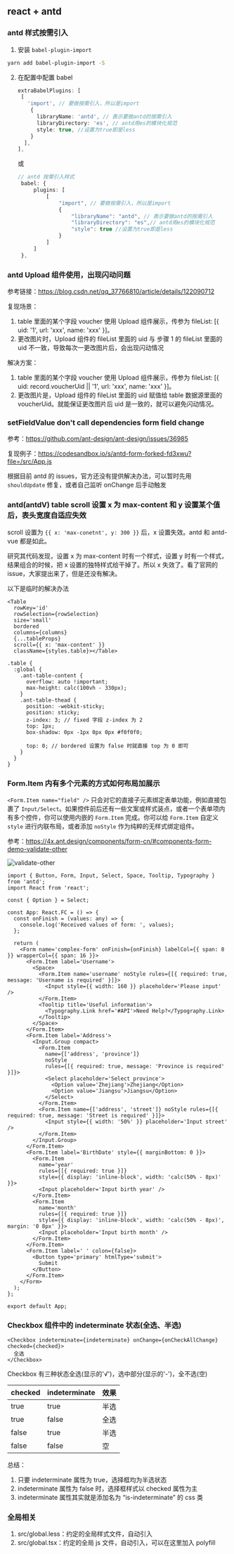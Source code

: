 ## react + antd

### antd 样式按需引入

1. 安装 `babel-plugin-import`

```bash
yarn add babel-plugin-import -S
```

2. 在配置中配置 babel
   ```ts
   extraBabelPlugins: [
    [
      'import', // 要做按需引入，所以是import
       {
         libraryName: 'antd', // 表示要做antd的按需引入
         libraryDirectory: 'es', // antd用es的模块化规范
         style: true, //设置为true即是less
       }
     ],
   ],
   ```
   或
   ```ts
   // antd 按需引入样式
    babel: {
        plugins: [
            [
                "import", // 要做按需引入，所以是import
                {
                    "libraryName": "antd", // 表示要做antd的按需引入
                    "libraryDirectory": "es",// antd用es的模块化规范
                    "style": true //设置为true即是less
                }
            ]
        ]
    },
   ```

### antd Upload 组件使用，出现闪动问题

参考链接：https://blog.csdn.net/qq_37766810/article/details/122090712

复现场景：

1. table 里面的某个字段 voucher 使用 Upload 组件展示，传参为 fileList: [{ uid: '1', url: 'xxx', name: 'xxx' }]。
2. 更改图片时，Upload 组件的 fileList 里面的 uid 与 步骤 1 的 fileList 里面的 uid 不一致，导致每次一更改图片后，会出现闪动情况

解决方案：

1. table 里面的某个字段 voucher 使用 Upload 组件展示，传参为 fileList: [{ uid: record.voucherUid || '1', url: 'xxx', name: 'xxx' }]。
2. 更改图片是，Upload 组件的 fileList 里面的 uid 赋值给 table 数据源里面的 voucherUid。就能保证更改图片后 uid 是一致的，就可以避免闪动情况。

### setFieldValue don't call dependencies form field change

参考：https://github.com/ant-design/ant-design/issues/36985

复现例子：https://codesandbox.io/s/antd-form-forked-fd3xwu?file=/src/App.js

根据目前 antd 的 issues，官方还没有提供解决办法，可以暂时先用 `shouldUpdate` 修复，或者自己监听 onChange 后手动触发

### antd(antdV) table scroll 设置 x 为 max-content 和 y 设置某个值后，表头宽度自适应失效

scroll 设置为 `{{ x: 'max-conetnt', y: 300 }}` 后，x 设置失效。antd 和 antd-vue 都是如此。

研究其代码发现，设置 x 为 max-content 时有一个样式，设置 y 时有一个样式，结果组合的时候，把 x 设置的独特样式给干掉了。所以 x 失效了。看了官网的 issue，大家提出来了，但是还没有解决。

以下是临时的解决办法

```tsx
<Table
  rowKey='id'
  rowSelection={rowSelection}
  size='small'
  bordered
  columns={columns}
  {...tableProps}
  scroll={{ x: 'max-content' }}
  className={styles.table}></Table>
```

```less
.table {
  :global {
    .ant-table-content {
      overflow: auto !important;
      max-height: calc(100vh - 330px);
    }
    .ant-table-thead {
      position: -webkit-sticky;
      position: sticky;
      z-index: 3; // fixed 字段 z-index 为 2
      top: 1px;
      box-shadow: 0px -1px 0px 0px #f0f0f0;

      top: 0; // bordered 设置为 false 时就直接 top 为 0 即可
    }
  }
}
```

### Form.Item 内有多个元素的方式如何布局加展示

`<Form.Item name="field" />` 只会对它的直接子元素绑定表单功能，例如直接包裹了 `Input/Select`。如果控件前后还有一些文案或样式装点，或者一个表单项内有多个控件，你可以使用内嵌的 `Form.Item` 完成。你可以给 `Form.Item` 自定义 `style` 进行内联布局，或者添加 `noStyle` 作为纯粹的无样式绑定组件。

参考：https://4x.ant.design/components/form-cn/#components-form-demo-validate-other

![validate-other](./images/validate-other.png)

```tsx
import { Button, Form, Input, Select, Space, Tooltip, Typography } from 'antd';
import React from 'react';

const { Option } = Select;

const App: React.FC = () => {
  const onFinish = (values: any) => {
    console.log('Received values of form: ', values);
  };

  return (
    <Form name='complex-form' onFinish={onFinish} labelCol={{ span: 8 }} wrapperCol={{ span: 16 }}>
      <Form.Item label='Username'>
        <Space>
          <Form.Item name='username' noStyle rules={[{ required: true, message: 'Username is required' }]}>
            <Input style={{ width: 160 }} placeholder='Please input' />
          </Form.Item>
          <Tooltip title='Useful information'>
            <Typography.Link href='#API'>Need Help?</Typography.Link>
          </Tooltip>
        </Space>
      </Form.Item>
      <Form.Item label='Address'>
        <Input.Group compact>
          <Form.Item
            name={['address', 'province']}
            noStyle
            rules={[{ required: true, message: 'Province is required' }]}>
            <Select placeholder='Select province'>
              <Option value='Zhejiang'>Zhejiang</Option>
              <Option value='Jiangsu'>Jiangsu</Option>
            </Select>
          </Form.Item>
          <Form.Item name={['address', 'street']} noStyle rules={[{ required: true, message: 'Street is required' }]}>
            <Input style={{ width: '50%' }} placeholder='Input street' />
          </Form.Item>
        </Input.Group>
      </Form.Item>
      <Form.Item label='BirthDate' style={{ marginBottom: 0 }}>
        <Form.Item
          name='year'
          rules={[{ required: true }]}
          style={{ display: 'inline-block', width: 'calc(50% - 8px)' }}>
          <Input placeholder='Input birth year' />
        </Form.Item>
        <Form.Item
          name='month'
          rules={[{ required: true }]}
          style={{ display: 'inline-block', width: 'calc(50% - 8px)', margin: '0 8px' }}>
          <Input placeholder='Input birth month' />
        </Form.Item>
      </Form.Item>
      <Form.Item label=' ' colon={false}>
        <Button type='primary' htmlType='submit'>
          Submit
        </Button>
      </Form.Item>
    </Form>
  );
};

export default App;
```

### Checkbox 组件中的 indeterminate 状态(全选、半选)

```tsx
<Checkbox indeterminate={indeterminate} onChange={onCheckAllChange} checked={checked}>
  全选
</Checkbox>
```

Checkbox 有三种状态全选(显示的'√')，选中部分(显示的'-')，全不选(空)

| checked | indeterminate | 效果 |
| ------- | ------------- | ---- |
| true    | true          | 半选 |
| true    | false         | 全选 |
| false   | true          | 半选 |
| false   | false         | 空   |

总结：

1. 只要 indeterminate 属性为 true，选择框均为半选状态
2. indeterminate 属性为 false 时，选择框样式以 checked 属性为主
3. indeterminate 属性其实就是添加名为 “is-indeterminate” 的 css 类

### 全局相关

1. src/global.less：约定的全局样式文件，自动引入
2. src/global.tsx：约定的全局 js 文件，自动引入，可以在这里加入 polyfill
